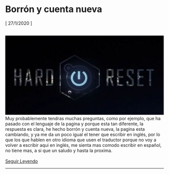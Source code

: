 <h1>Borrón y cuenta nueva</h1><p>[ 27/1/2020 ]</p><br><img src="/static/img/post/Reset.jpg"><br>Muy probablemente tendras muchas preguntas, como por ejemplo, que ha pasado con el lenguaje de la pagina y porque esta tan diferente, la respuesta es clara, he hecho borrón y cuenta nueva, la pagina esta cambiando, y ya me da un poco igual el tener que escribir en inglés, por lo que los que hablen en otro idioma que usen el traductor porque no voy a volver a escribir aqui en inglés, me sienta mas comodo escribir en español, no tiene mas, a si que un saludo y hasta la proxima.<br><br><a href="/entrada/Borron-y-cuenta-nueva">Seguir Leyendo</a><br><hr>

